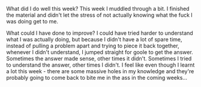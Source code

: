 What did I do well this week?
This week I muddled through a bit. I finished the material and didn't let the stress of not actually knowing what the fuck I was doing get to me.

What could I have done to improve?
I could have tried harder to understand what I was actually doing, but because I didn't have a lot of spare time, instead of pulling a problem apart and trying to piece it back together, whenever I didn't understand, I jumped straight for goole to get the answer. Sometimes the answer made sense, other times it didn't. Sometimes I tried to understand the answer, other times I didn't. I feel like even though I learnt a lot this week - there are some massive holes in my knowledge and they're probably going to come back to bite me in the ass in the coming weeks...
